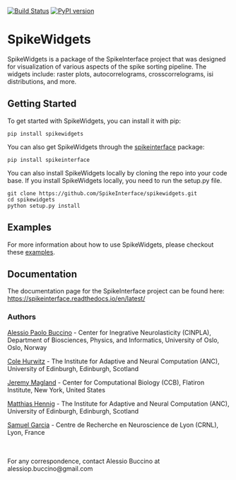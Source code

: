 [![Build Status](https://travis-ci.org/SpikeInterface/spikewidgets.svg?branch=master)](https://travis-ci.org/SpikeInterface/spikewidgets) [![PyPI version](https://badge.fury.io/py/spikewidgets.svg)](https://badge.fury.io/py/spikewidgets)

# SpikeWidgets

SpikeWidgets is a package of the SpikeInterface project that was designed for visualization of various aspects of the spike sorting pipeline. The widgets include: raster plots, autocorrelograms, crosscorrelograms, isi distributions, and more.

## Getting Started

To get started with SpikeWidgets, you can install it with pip:

```shell
pip install spikewidgets
```

You can also get SpikeWidgets through the [spikeinterface](https://github.com/SpikeInterface/spikeinterface) package:

```shell
pip install spikeinterface
```

You can also install SpikeWidgets locally by cloning the repo into your code base. If you install SpikeWidgets locally, you need to run the setup.py file.

```shell
git clone https://github.com/SpikeInterface/spikewidgets.git
cd spikewidgets
python setup.py install
```

## Examples

For more information about how to use SpikeWidgets, please checkout these [examples](https://github.com/SpikeInterface/spikeinterface/tree/master/examples/modules/widgets).

## Documentation

The documentation page for the SpikeInterface project can be found here: https://spikeinterface.readthedocs.io/en/latest/

### Authors

[Alessio Paolo Buccino](https://www.mn.uio.no/ifi/english/people/aca/alessiob/) - Center for Inegrative Neurolasticity (CINPLA), Department of Biosciences, Physics, and Informatics, University of Oslo, Oslo, Norway

[Cole Hurwitz](https://www.inf.ed.ac.uk/people/students/Cole_Hurwitz.html) - The Institute for Adaptive and Neural Computation (ANC), University of Edinburgh, Edinburgh, Scotland

[Jeremy Magland](https://www.simonsfoundation.org/team/jeremy-magland/) - Center for Computational Biology (CCB), Flatiron Institute, New York, United States

[Matthias Hennig](http://homepages.inf.ed.ac.uk/mhennig/) - The Institute for Adaptive and Neural Computation (ANC), University of Edinburgh, Edinburgh, Scotland

[Samuel Garcia](https://github.com/samuelgarcia) - Centre de Recherche en Neuroscience de Lyon (CRNL), Lyon, France

<br/>
<br/>
For any correspondence, contact Alessio Buccino at alessiop.buccino@gmail.com
